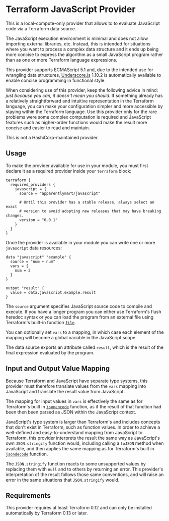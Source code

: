 # Terraform JavaScript Provider

This is a local-compute-only provider that allows to to evaluate JavaScript
code via a Terraform data source.

The JavaScript execution environment is minimal and does not allow importing
external libraries, etc. Instead, this is intended for situations where you
want to process a complex data structure and it ends up being more concise
to express the algorithm as a small JavaScript program rather than as
one or more Terraform language expressions.

This provider supports ECMAScript 5.1 and, due to the intended use for
wrangling data structures, [Underscore.js](https://underscorejs.org/)
1.10.2 is automatically available to enable concise programming in functional
style.

When considering use of this provider, keep the following advice in mind:
_just because you can, it doesn't mean you should_. If something already
has a relatively straightforward and intuitive representation in the Terraform
language, you can make your configuration simpler and more accessible by
staying within the Terraform language. Use this provider only for the rare
problems were some complex computation is required and JavaScript features
such as higher-order functions would make the result more concise and easier
to read and maintain.

This is not a HashiCorp-maintained provider.

## Usage

To make the provider available for use in your module, you must first declare
it as a required provider inside your `terraform` block:

```hcl
terraform {
  required_providers {
    javascript = {
      source = "apparentlymart/javascript"

      # Until this provider has a stable release, always select an exact
      # version to avoid adopting new releases that may have breaking changes.
      version = "0.0.1"
    }
  }
}
```

Once the provider is available in your module you can write one or more
`javascript` data resources:

```hcl
data "javascript" "example" {
  source = "num + num"
  vars = {
    num = 2
  }
}

output "result" {
  value = data.javascript.example.result
}
```

The `source` argument specifies JavaScript source code to compile and execute.
If you have a longer program you can either use Terraform's flush heredoc
syntax or you can load the program from an external file using Terraform's
built-in function
[`file`](https://www.terraform.io/docs/configuration/functions/file.html).

You can optionally set `vars` to a mapping, in which case each element of
the mapping will become a global variable in the JavaScript scope.

The data source exports an attribute called `result`, which is the result of
the final expression evaluated by the program.

## Input and Output Value Mapping

Because Terraform and JavaScript have separate type systems, this provider
must therefore translate values from the `vars` mapping into JavaScript and
translate the result value from JavaScript.

The mapping for input values in `vars` is effectively the same as for
Terraform's built in
[`jsonencode`](https://www.terraform.io/docs/configuration/functions/jsonencode.html)
function, as if the result of that function had been then been parsed as JSON
within the JavaScript context.

JavaScript's type system is larger than Terraform's and includes concepts that
don't exist in Terraform, such as function values. In order to achieve a
well-defined and easy-to-understand mapping from JavaScript to Terraform, this
provider interprets the result the same way as JavaScript's own `JSON.stringify`
function would, including calling a `toJSON` method when available, and then
applies the same mapping as for Terraform's built in
[`jsondecode`](https://www.terraform.io/docs/configuration/functions/jsondecode.html)
function.

The `JSON.stringify` function reacts to some unsupported values by replacing
them with `null` and to others by returning an error. This provider's
interpretation of the result follows those same conventions, and will raise
an error in the same situations that `JSON.stringify` would.

## Requirements

This provider requires at least Terraform 0.12 and can only be installed
automatically by Terraform 0.13 or later.
